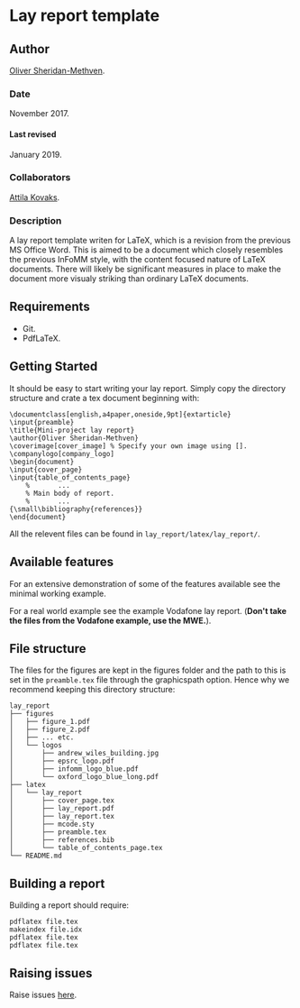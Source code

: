# Lay report template

## Author

[Oliver Sheridan-Methven](mailto:oliver.sheridan-methven@maths.ox.ac.uk).

### Date

November 2017.

#### Last revised

January 2019.

### Collaborators

[Attila Kovaks](mailto:kovacs@maths.ox.ac.uk).

### Description

A lay report template writen for LaTeX, 
which is a revision from the previous MS Office Word. This is aimed to be 
a document which closely resembles the previous InFoMM style, with the
content focused nature of LaTeX documents. There will likely be significant 
measures in place to make the document more visualy striking than ordinary
LaTeX documents. 

## Requirements

 * Git.
 * PdfLaTeX.

## Getting Started

It should be easy to start writing your lay report. Simply copy the directory
structure and crate a tex document beginning with:

```[latex]
\documentclass[english,a4paper,oneside,9pt]{extarticle}
\input{preamble}
\title{Mini-project lay report}
\author{Oliver Sheridan-Methven}
\coverimage[cover_image] % Specify your own image using [].
\companylogo[company_logo]
\begin{document}
\input{cover_page}
\input{table_of_contents_page}
    %       ... 
    % Main body of report.
    %       ...
{\small\bibliography{references}}
\end{document}
```

All the relevent files can be found in `lay_report/latex/lay_report/`.


## Available features

For an extensive demonstration of some of the features available 
see the minimal working example.

For a real world example see the example Vodafone lay report. 
(**Don't take the files from the Vodafone example, use the MWE.**).

## File structure

The files for the figures are kept in the figures folder and the path
to this is set in the `preamble.tex` file through the graphicspath
option. Hence why we recommend keeping this directory structure:

```
lay_report
├── figures
│   ├── figure_1.pdf
│   ├── figure_2.pdf
│   ├── ... etc. 
│   └── logos
│       ├── andrew_wiles_building.jpg
│       ├── epsrc_logo.pdf
│       ├── infomm_logo_blue.pdf
│       └── oxford_logo_blue_long.pdf
├── latex
│   └── lay_report
│       ├── cover_page.tex
│       ├── lay_report.pdf
│       ├── lay_report.tex
│       ├── mcode.sty
│       ├── preamble.tex
│       ├── references.bib
│       └── table_of_contents_page.tex
└── README.md
```


## Building a report

Building a report should require:

```[bash]
pdflatex file.tex
makeindex file.idx
pdflatex file.tex
pdflatex file.tex
```


## Raising issues

Raise issues 
[here](https://github.com/oliversheridanmethven/lay_report/issues).
